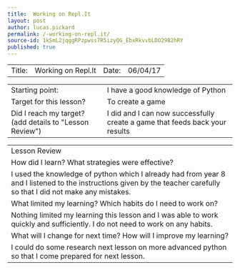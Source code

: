 ```yaml
---
title:  Working on Repl.It
layout: post
author: lucas.pickard
permalink: /-working-on-repl.it/
source-id: 1kSmL2jqggRPzpwss7R5izyQG_EbxRkvvbLDO29B2hRY
published: true
---
```

<table>
  <tr>
    <td>Title:  </td>
    <td>Working on Repl.It</td>
    <td> Date:  </td>
    <td>06/04/17</td>
  </tr>
</table>


<table>
  <tr>
    <td>Starting point:</td>
    <td>I have a good knowledge of Python </td>
  </tr>
  <tr>
    <td>Target for this lesson?</td>
    <td>To create a game</td>
  </tr>
  <tr>
    <td>Did I reach my target? 
(add details to "Lesson Review")</td>
    <td>I did and I can now successfully create a game that feeds back your results</td>
  </tr>
</table>


<table>
  <tr>
    <td>Lesson Review</td>
  </tr>
  <tr>
    <td>How did I learn? What strategies were effective? </td>
  </tr>
  <tr>
    <td>I used the knowledge of python which I already had from year 8 and I listened to the instructions given by the teacher carefully so that I did not make any mistakes.
</td>
  </tr>
  <tr>
    <td>What limited my learning? Which habits do I need to work on? </td>
  </tr>
  <tr>
    <td>Nothing limited my learning this lesson and I was able to work quickly and sufficiently. I do not need to work on any habits. </td>
  </tr>
  <tr>
    <td>What will I change for next time? How will I improve my learning?</td>
  </tr>
  <tr>
    <td>I could do some research next lesson on more advanced python so that I come prepared for next lesson.</td>
  </tr>
</table>


